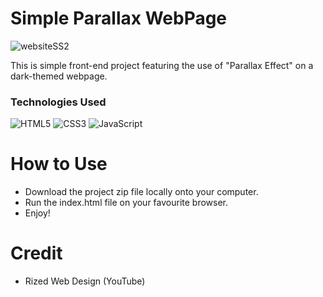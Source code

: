 # Simple Parallax WebPage

![websiteSS2](https://user-images.githubusercontent.com/95453430/154361417-add26c3c-6011-45df-ac38-e8db6a1b49b6.png)

This is simple front-end project featuring the use of "Parallax Effect" on a dark-themed webpage.

### Technologies Used

![HTML5](https://img.shields.io/badge/html5-%23E34F26.svg?style=for-the-badge&logo=html5&logoColor=white)
![CSS3](https://img.shields.io/badge/css3-%231572B6.svg?style=for-the-badge&logo=css3&logoColor=white)
![JavaScript](https://img.shields.io/badge/javascript-%23323330.svg?style=for-the-badge&logo=javascript&logoColor=%23F7DF1E)

# How to Use

- Download the project zip file locally onto your computer.
- Run the index.html file on your favourite browser.
- Enjoy!

# Credit

- Rized Web Design (YouTube)
